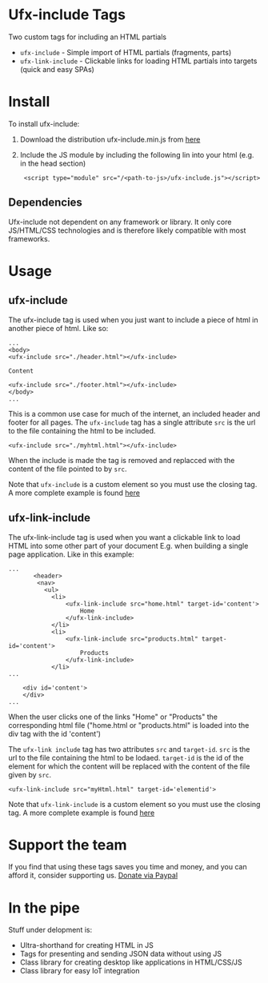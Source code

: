 
# Ufx-include Tags
Two custom tags for including an HTML partials
- `ufx-include` - Simple import of HTML partials (fragments, parts)
- `ufx-link-include` - Clickable links for loading HTML partials into targets (quick and easy SPAs)

# Install
To install ufx-include:
1. Download the distribution ufx-include.min.js from [here](/dist)
2. Include the JS module by including the following lin into your html (e.g. in the head section)

        <script type="module" src="/<path-to-js>/ufx-include.js"></script>

## Dependencies
Ufx-include not dependent on any framework or library. It only core JS/HTML/CSS technologies and is therefore likely compatible with most frameworks.

# Usage
## ufx-include



The ufx-include tag is used when you just want to include a piece of html in another piece of html. Like so:

    ...
    <body>
    <ufx-include src="./header.html"></ufx-include>

    Content

    <ufx-include src="./footer.html"></ufx-include>
    </body>
    ...

This is a common use case for much of the internet, an included header and footer for all pages.
The `ufx-include` tag has a single attribute `src` is the url to the file containing the html to be included.

    <ufx-include src="./myhtml.html"></ufx-include>

When the include is made the tag is removed and replacced with the content of the file pointed to by `src`.

Note that `ufx-include` is a custom element so you must use the closing tag.
A more complete example is found [here](/examples/ufx-include)

## ufx-link-include
The ufx-link-include tag is used when you want a clickable link to load HTML into some other part of your document E.g. when building a single page application. Like in this example:

    ...
           <header>
            <nav>
              <ul>
                <li>
                    <ufx-link-include src="home.html" target-id='content'>  
                        Home 
                    </ufx-link-include>
                </li>
                <li>
                    <ufx-link-include src="products.html" target-id='content'>
                        Products
                    </ufx-link-include>
                </li> 
    ...

        <div id='content'>     
        </div>
    ...

When the user clicks one of the links "Home" or "Products" the corresponding html file ("home.html or "products.html" is loaded into the div tag with the id 'content')

The `ufx-link include` tag has two attributes `src` and `target-id`.
`src` is the url to the file containing the html to be lodaed.
`target-id` is the id of the element for which the content will be replaced with the content of the file given by `src`.

    <ufx-link-include src="myHtml.html" target-id='elementid'>


Note that `ufx-link-include` is a custom element so you must use the closing tag.
A more complete example is found [here](/examples/ufx-link-include)

# Support the team
If you find that using these tags saves you time and money, and you can afford it, consider supporting us. [Donate via Paypal](https://www.paypal.com/donate/?hosted_button_id=6P3N2A2THNDKJ)

# In the pipe
Stuff under delopment is:
- Ultra-shorthand for creating HTML in JS
- Tags for presenting and sending JSON data without using JS
- Class library for creating desktop like applications in HTML/CSS/JS
- Class library for easy IoT integration